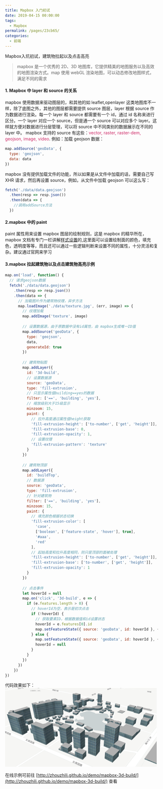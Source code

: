 ```yaml
---
title: Mapbox 入门初试
date: 2019-04-15 00:00:00
tags: 
  - Mapbox
permalink: /pages/23cb65/
categories: 
  - 前端
---
```


Mapbox入坑初试，建筑物拉起以及点击高亮

<!-- more -->

> mapbox 是一个优秀的 2D、3D 地图库，它提供精美的地图服务以及高效的地图渲染方式。map 使用 webGL 渲染地图，可以动态修改地图样式，满足不同的需求

#### 1. Mapbox 中 layer 和 source 的关系

mapbox 使用数据来驱动图层的，和其他的如 leaflet,openlayer 这类地图库不一样，除了底图之外，其他的图层都需要提供 source 图层，layer 根据 source 作为数据进行渲染。每一个 layer 和 source 都需要有一个 id，通过 id 名称来进行区分。一个 layer 对应一个 source，但是通一个 source 可以对应多个 layer。这样就方便对数据进行分层管理，可以将 source 中不同类别的数据展示在不同的 layer 中。
mapbox 支持的 source 有这些：<span style='color: #ce2c69'>vector, raster, raster-dem, geojson, image, video</span>.
例如：加载 geojson 数据：

```js
map.addSource('geoData', {
  type: 'geojson',
  data: data
})
```

mapbox 没有提供加载文件的功能，所以如果是从文件中加载的话，需要自己写 XHR 请求，然后再设置 source，例如，从文件中加载 geojson 可以这么写：

```js
fetch('./data/data.geojson')
  .then(resp => resp.json())
  .then(data => {
    //调用addSource方法
  })
```

#### 2.mapbox 中的 paint

paint 属性用来设置 mapbox 图层的绘制规则，这是 mapbox 的精华所在，mapbox 文档有专门一栏讲解[样式设置](https://docs.mapbox.com/mapbox-gl-js/style-spec/)的,这里面可以设置绘制面的颜色，填充色，透明度等等，而且还可以通过一些逻辑判断来设置不同的属性，十分灵活和复杂。建议通过官网来学习

#### 3.mapbox 拉起建筑物以及点击建筑物高亮示例

```js
map.on('load', function() {
  // 请求geojson数据
  fetch('./data/data.geojson')
    .then(resp => resp.json())
    .then(data => {
      // 加载图片作为建筑物纹理，异步方法
      map.loadImage('./data/texture.jpg', (err, image) => {
        // 纹理加载
        map.addImage('texture', image)

        // 设置数据源，由于原数据中没有id属性，由 mapbox生成唯一ID值
        map.addSource('geoData', {
          type: 'geojson',
          data,
          generateId: true
        })

        // 建筑物贴图
        map.addLayer({
          id: '3d-build',
          // 设置数据源
          source: 'geoData',
          type: 'fill-extrusion',
          // 只显示属性值building==yes的数据
          filter: ['==', 'building', 'yes'],
          // 缩放级别大于15级显示
          minzoom: 15,
          paint: {
            // 拉升高度通过属性值height获取
            'fill-extrusion-height': ['to-number', ['get', 'height']],
            'fill-extrusion-base': 0,
            'fill-extrusion-opacity': 1,
            // 设置纹理
            'fill-extrusion-pattern': 'texture'
          }
        })

        // 建筑物顶部
        map.addLayer({
          id: 'buildTop',
          // 数据源
          source: 'geoData',
          type: 'fill-extrusion',
          // 针对建筑物
          filter: ['==', 'building', 'yes'],
          minzoom: 15,
          paint: {
            // 填充颜色根据状态切换
            'fill-extrusion-color': [
              'case',
              ['boolean', ['feature-state', 'hover'], true],
              '#aaa',
              'red'
            ],
            // 起始高度和拉升高度相同，则只是顶部的面被处理
            'fill-extrusion-height': ['to-number', ['get', 'height']],
            'fill-extrusion-base': ['to-number', ['get', 'height']],
            'fill-extrusion-opacity': 1
          }
        })

        // 点击事件
        let hoverId = null
        map.on('click', '3d-build', e => {
          if (e.features.length > 0) {
            // hoverId为空，表示是初次点击
            if (!hoverId) {
              // 获取要素ID，根据数据值和id设置状态
              hoverId = e.features[0].id
              map.setFeatureState({ source: 'geoData', id: hoverId }, { hover: false })
            } else {
              map.setFeatureState({ source: 'geoData', id: hoverId }, { hover: true })
              hoverId = null
            }
          }
        })
      })
    })
})
```
代码效果如下：
<img src='https://raw.githubusercontent.com/zhouzhili/blog/master/issues/images/mapbox-demo.png' width='500px'/>

在线示例可前往 [http://zhouzhili.github.io/demo/mapbox-3d-build/](http://zhouzhili.github.io/demo/mapbox-3d-build/) 查看
